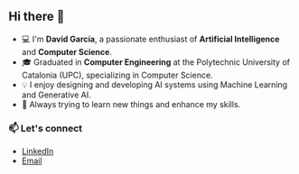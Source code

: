 ## Hi there 👋
- 💻 I'm **David García**, a passionate enthusiast of **Artificial Intelligence** and **Computer Science**.
- 🎓 Graduated in **Computer Engineering** at the Polytechnic University of Catalonia (UPC), specializing in Computer Science.  
- 💡 I enjoy designing and developing AI systems using Machine Learning and Generative AI.
- 🌱 Always trying to learn new things and enhance my skills.

### 📫 Let's connect
- [LinkedIn](https://linkedin.com/in/dgarevalo)
- [Email](mailto:david.garciaarevalo@icloud.com)
